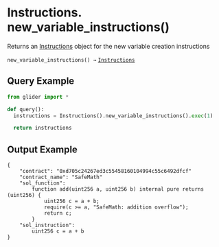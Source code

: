 # Instructions. new\_variable\_instructions()

Returns an [Instructions](./) object for the new variable creation instructions

`new_variable_instructions() →` [`Instructions`](./)

## Query Example

```python
from glider import *

def query():
  instructions = Instructions().new_variable_instructions().exec(1)

  return instructions
```

## Output Example

```solidity
{
    "contract": "0xd705c24267ed3c55458160104994c55c6492dfcf"
    "contract_name": "SafeMath"
    "sol_function":
        function add(uint256 a, uint256 b) internal pure returns (uint256) {
            uint256 c = a + b;
            require(c >= a, "SafeMath: addition overflow");
            return c;
        }
    "sol_instruction":
        uint256 c = a + b
}
```

